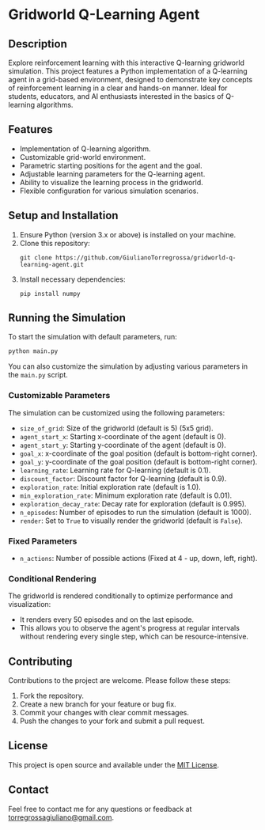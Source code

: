 # Gridworld Q-Learning Agent

## Description
Explore reinforcement learning with this interactive Q-learning gridworld simulation. This project features a Python implementation of a Q-learning agent in a grid-based environment, designed to demonstrate key concepts of reinforcement learning in a clear and hands-on manner. Ideal for students, educators, and AI enthusiasts interested in the basics of Q-learning algorithms.

## Features
- Implementation of Q-learning algorithm.
- Customizable grid-world environment.
- Parametric starting positions for the agent and the goal.
- Adjustable learning parameters for the Q-learning agent.
- Ability to visualize the learning process in the gridworld.
- Flexible configuration for various simulation scenarios.

## Setup and Installation
1. Ensure Python (version 3.x or above) is installed on your machine.
2. Clone this repository:
   ```
   git clone https://github.com/GiulianoTorregrossa/gridworld-q-learning-agent.git
   ```
3. Install necessary dependencies:
   ```
   pip install numpy
   ```
   
## Running the Simulation
To start the simulation with default parameters, run:

```bash
python main.py
```

You can also customize the simulation by adjusting various parameters in the `main.py` script.

### Customizable Parameters
The simulation can be customized using the following parameters:
- `size_of_grid`: Size of the gridworld (default is 5) (5x5 grid).
- `agent_start_x`: Starting x-coordinate of the agent (default is 0).
- `agent_start_y`: Starting y-coordinate of the agent (default is 0).
- `goal_x`: x-coordinate of the goal position (default is bottom-right corner).
- `goal_y`: y-coordinate of the goal position (default is bottom-right corner).
- `learning_rate`: Learning rate for Q-learning (default is 0.1).
- `discount_factor`: Discount factor for Q-learning (default is 0.9).
- `exploration_rate`: Initial exploration rate (default is 1.0).
- `min_exploration_rate`: Minimum exploration rate (default is 0.01).
- `exploration_decay_rate`: Decay rate for exploration (default is 0.995).
- `n_episodes`: Number of episodes to run the simulation (default is 1000).
- `render`: Set to `True` to visually render the gridworld (default is `False`).

### Fixed Parameters
- `n_actions`: Number of possible actions (Fixed at 4 - up, down, left, right).

### Conditional Rendering
The gridworld is rendered conditionally to optimize performance and visualization:
- It renders every 50 episodes and on the last episode.
- This allows you to observe the agent's progress at regular intervals without rendering every single step, which can be resource-intensive.

## Contributing
Contributions to the project are welcome. Please follow these steps:
1. Fork the repository.
2. Create a new branch for your feature or bug fix.
3. Commit your changes with clear commit messages.
4. Push the changes to your fork and submit a pull request.

## License
This project is open source and available under the [MIT License](LICENSE).

## Contact
Feel free to contact me for any questions or feedback at torregrossagiuliano@gmail.com.